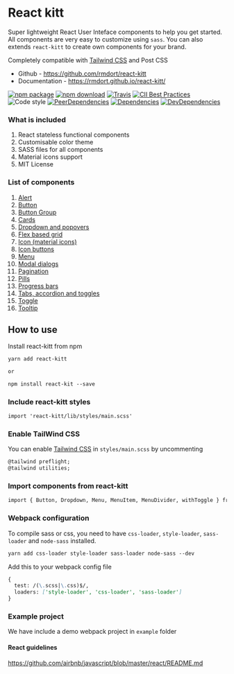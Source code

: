# React kitt

Super lightweight React User Inteface components to help you get started. All components are very easy to customize using `sass`. You can also extends `react-kitt` to create own components for your brand.

Completely compatible with [Tailwind CSS](https://tailwindcss.com/) and Post CSS


* Github - https://github.com/rmdort/react-kitt
* Documentation - https://rmdort.github.io/react-kitt/

[![npm package](https://img.shields.io/npm/v/react-kitt.svg)](https://www.npmjs.org/package/react-kitt)
[![npm download](https://img.shields.io/npm/dm/react-kitt.svg)](https://www.npmjs.org/package/react-kitt)
[![Travis](https://img.shields.io/travis/rust-lang/rust.svg)](https://travis-ci.org/rmdort/react-kitt)
[![CII Best Practices](https://bestpractices.coreinfrastructure.org/projects/1452/badge)](https://bestpractices.coreinfrastructure.org/projects/1452)
![Code style](https://img.shields.io/badge/code_style-prettier-ff69b4.svg)
[![PeerDependencies](https://img.shields.io/david/peer/rmdort/react-kitt.svg)](https://david-dm.org/rmdort/react-kitt#info=peerDependencies&view=list)
[![Dependencies](https://img.shields.io/david/rmdort/react-kitt.svg)](https://david-dm.org/rmdort/react-kitt)
[![DevDependencies](https://img.shields.io/david/dev/rmdort/react-kitt.svg)](https://david-dm.org/rmdort/react-kitt#info=devDependencies&view=list)

### What is included

1. React stateless functional components
2. Customisable color theme
3. SASS files for all components
4. Material icons support
5. MIT License

### List of components
1. [Alert](https://rmdort.github.io/react-kitt/#alert)
2. [Button](https://rmdort.github.io/react-kitt/#button)
3. [Button Group](https://rmdort.github.io/react-kitt/#buttongroup)
4. [Cards](https://rmdort.github.io/react-kitt/#card)
5. [Dropdown and popovers](https://rmdort.github.io/react-kitt/#dropdown)
6. [Flex based grid](https://rmdort.github.io/react-kitt/#row)
7. [Icon (material icons)](https://rmdort.github.io/react-kitt/#icon)
8. [Icon buttons](https://rmdort.github.io/react-kitt/#iconbutton)
9. [Menu](https://rmdort.github.io/react-kitt/#menu)
10. [Modal dialogs](https://rmdort.github.io/react-kitt/#modal)
11. [Pagination](https://rmdort.github.io/react-kitt/#pagination)
12. [Pills](https://rmdort.github.io/react-kitt/#pill)
13. [Progress bars](https://rmdort.github.io/react-kitt/#progress)
14. [Tabs, accordion and toggles](https://rmdort.github.io/react-kitt/#tab)
15. [Toggle](https://rmdort.github.io/react-kitt/#toggle)
16. [Tooltip](https://rmdort.github.io/react-kitt/#tooltip)

## How to use

Install react-kitt from npm

```md
yarn add react-kitt

or

npm install react-kit --save
```

### Include react-kitt styles
```md
import 'react-kitt/lib/styles/main.scss'
```

### Enable TailWind CSS

You can enable [Tailwind CSS](https://tailwindcss.com/) in `styles/main.scss` by uncommenting 

```md
@tailwind preflight;
@tailwind utilities;
```

### Import components from react-kitt

```md
import { Button, Dropdown, Menu, MenuItem, MenuDivider, withToggle } from 'react-kitt'
```

### Webpack configuration

To compile sass or css, you need to have `css-loader`, `style-loader`, `sass-loader` and `node-sass` installed.

````md
yarn add css-loader style-loader sass-loader node-sass --dev
````

Add this to your webpack config file

````md
{
  test: /(\.scss|\.css)$/,
  loaders: ['style-loader', 'css-loader', 'sass-loader']
}
````

### Example project

We have include a demo webpack project in `example` folder

#### React guidelines

https://github.com/airbnb/javascript/blob/master/react/README.md
